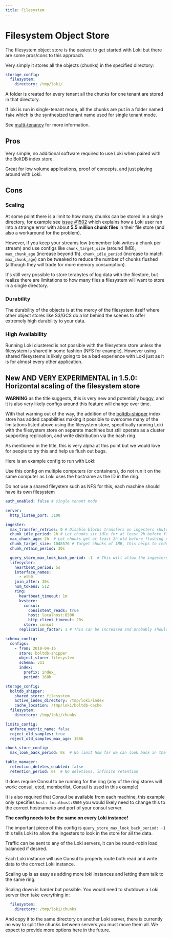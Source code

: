 ```yaml
---
title: Filesystem
---
```

# Filesystem Object Store

The filesystem object store is the easiest to get started with Loki but there are some pros/cons to this approach.

Very simply it stores all the objects (chunks) in the specified directory:

```yaml
storage_config:
  filesystem:
    directory: /tmp/loki/
```

A folder is created for every tenant all the chunks for one tenant are stored in that directory.

If loki is run in single-tenant mode, all the chunks are put in a folder named `fake` which is the synthesized tenant name used for single tenant mode.

See [multi-tenancy](../../multi-tenancy/) for more information.

## Pros

Very simple, no additional software required to use Loki when paired with the BoltDB index store.

Great for low volume applications, proof of concepts, and just playing around with Loki.

## Cons

### Scaling

At some point there is a limit to how many chunks can be stored in a single directory, for example see [issue #1502](https://github.com/grafana/loki/issues/1502) which explains how a Loki user ran into a strange error with about **5.5 million chunk files** in their file store (and also a workaround for the problem).

However, if you keep your streams low (remember loki writes a chunk per stream) and use configs like `chunk_target_size` (around 1MB), `max_chunk_age` (increase beyond 1h), `chunk_idle_period` (increase to match `max_chunk_age`) can be tweaked to reduce the number of chunks flushed (although they will trade for more memory consumption).

It's still very possible to store terabytes of log data with the filestore, but realize there are limitations to how many files a filesystem will want to store in a single directory.

### Durability

The durability of the objects is at the mercy of the filesystem itself where other object stores like S3/GCS do a lot behind the scenes to offer extremely high durability to your data.

### High Availability

Running Loki clustered is not possible with the filesystem store unless the filesystem is shared in some fashion (NFS for example).  However using shared filesystems is likely going to be a bad experience with Loki just as it is for almost every other application.

## New AND VERY EXPERIMENTAL in 1.5.0: Horizontal scaling of the filesystem store

**WARNING** as the title suggests, this is very new and potentially buggy, and it is also very likely configs around this feature will change over time.

With that warning out of the way, the addition of the [boltdb-shipper](../boltdb-shipper/) index store has added capabilities making it possible to overcome many of the limitations listed above using the filesystem store, specifically running Loki with the filesystem store on separate machines but still operate as a cluster supporting replication, and write distribution via the hash ring.

As mentioned in the title, this is very alpha at this point but we would love for people to try this and help us flush out bugs.

Here is an example config to run with Loki:

Use this config on multiple computers (or containers), do not run it on the same computer as Loki uses the hostname as the ID in the ring.

Do not use a shared fileystem such as NFS for this, each machine should have its own filesystem

```yaml
auth_enabled: false # single tenant mode

server:
  http_listen_port: 3100

ingester:
  max_transfer_retries: 0 # Disable blocks transfers on ingesters shutdown or rollout.
  chunk_idle_period: 2h # Let chunks sit idle for at least 2h before flushing, this helps to reduce total chunks in store
  max_chunk_age: 2h  # Let chunks get at least 2h old before flushing due to age, this helps to reduce total chunks in store
  chunk_target_size: 1048576 # Target chunks of 1MB, this helps to reduce total chunks in store
  chunk_retain_period: 30s

  query_store_max_look_back_period: -1  # This will allow the ingesters to query the store for all data
  lifecycler:
    heartbeat_period: 5s
    interface_names:
      - eth0
    join_after: 30s
    num_tokens: 512
    ring:
      heartbeat_timeout: 1m
      kvstore:
        consul:
          consistent_reads: true
          host: localhost:8500
          http_client_timeout: 20s
        store: consul
      replication_factor: 1 # This can be increased and probably should if you are running multiple machines!

schema_config:
  configs:
    - from: 2018-04-15
      store: boltdb-shipper
      object_store: filesystem
      schema: v11
      index:
        prefix: index_
        period: 168h

storage_config:
  boltdb_shipper:
    shared_store: filesystem
    active_index_directory: /tmp/loki/index
    cache_location: /tmp/loki/boltdb-cache
  filesystem:
    directory: /tmp/loki/chunks

limits_config:
  enforce_metric_name: false
  reject_old_samples: true
  reject_old_samples_max_age: 168h

chunk_store_config:
  max_look_back_period: 0s  # No limit how far we can look back in the store

table_manager:
  retention_deletes_enabled: false
  retention_period: 0s  # No deletions, infinite retention
```

It does require Consul to be running for the ring (any of the ring stores will work: consul, etcd, memberlist, Consul is used in this example)

It is also required that Consul be available from each machine, this example only specifies `host: localhost:8500` you would likely need to change this to the correct hostname/ip and port of your consul server.

**The config needs to be the same on every Loki instance!**

The important piece of this config is `query_store_max_look_back_period: -1` this tells Loki to allow the ingesters to look in the store for all the data.

Traffic can be sent to any of the Loki servers, it can be round-robin load balanced if desired.

Each Loki instance will use Consul to properly route both read and write data to the correct Loki instance.

Scaling up is as easy as adding more loki instances and letting them talk to the same ring.

Scaling down is harder but possible.  You would need to shutdown a Loki server then take everything in:

```yaml
  filesystem:
    directory: /tmp/loki/chunks
```

And copy it to the same directory on another Loki server, there is currently no way to split the chunks between servers you must move them all.  We expect to provide more options here in the future.


